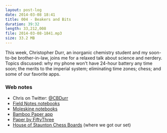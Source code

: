 ```yaml
---
layout: post-log
date: 2014-03-08 18:41
title: 004 - Beakers and Bits
duration: 39:32
length: 33,212,008
file: 2014-03-08-1841.mp3
size: 33.2 MB
---
```

This week, Christopher Durr, an inorganic chemistry student and my soon-to-be brother-in-law, joins me for a relaxed talk about science and nerdery. Topics discussed: why my phone won't have 24-hour battery any time soon; the merits to the imperial system; eliminating time zones; chess; and some of our favorite apps.

### Web notes

- Chris on Twitter: [@CBDurr](https://twitter.com/cbdurr)
- [Field Notes notebooks](http://fieldnotesbrand.com)
- [Moleskine notebooks](http://www.moleskine.com/en/)
- [Bamboo Paper app](https://itunes.apple.com/us/app/bamboo-paper-notebook/id443131313?mt=8)
- [Paper by FiftyThree](http://www.fiftythree.com/paper)
- [House of Staunton Chess Boards](http://www.houseofstaunton.com) (where we got our set)
